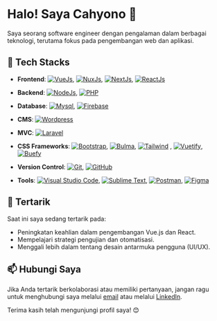 # Halo! Saya Cahyono 👋

Saya seorang software engineer dengan pengalaman dalam berbagai teknologi, terutama fokus pada pengembangan web dan aplikasi.

## 🚀 Tech Stacks

- **Frontend**:  [![VueJs](https://img.shields.io/badge/VueJs-2f1a47?style=flat&logo=Vue.js)](https://vuejs.org/),
                [![NuxJs](https://img.shields.io/badge/NuxtJs-dff5eb?style=flat&logo=Nuxt.js)](https://nuxt.com/),
                [![NextJs](https://img.shields.io/badge/NextJs-000000?style=flat&logo=Next.js)](https://nextjs.org/),
                [![ReactJs](https://img.shields.io/badge/ReactJs-ffffff?style=flat&logo=React)](https://react.dev/)

- **Backend**: [![NodeJs](https://img.shields.io/badge/NodeJs-e4f7e6?style=flat&logo=Node.js)](https://nodejs.org/),
                [![PHP](https://img.shields.io/badge/PHP-c6cef7?style=flat&logo=PHP)](https://www.php.net/)
- **Database**: [![Mysql](https://img.shields.io/badge/Mysql-e8f7fa?style=flat&logo=mysql)](https://www.mysql.com/),
              [![Firebase](https://img.shields.io/badge/Firebase-ffffff?style=flat&logo=firebase)](https://firebase.google.com/)
 
- **CMS**: [![Wordpress](https://img.shields.io/badge/Wordpress-21759b?style=flat&logo=wordpress)](https://wordpress.com/)
- **MVC**: [![Laravel](https://img.shields.io/badge/Laravel-ffffff?style=flat&logo=laravel)](https://laravel.com/)
- **CSS Frameworks**: [![Bootstrap](https://img.shields.io/badge/Bootstrap-fff?style=flat&logo=Bootstrap)](https://getbootstrap.com/),
                      [![Bulma](https://img.shields.io/badge/Bulma-ffffff?style=flat&logo=Bulma)](https://bulma.io/),
                      [![Tailwind](https://img.shields.io/badge/Tailwind_CSS-ffffff?style=flat&logo=Tailwind%20CSS)](https://tailwindcss.com/) ,
                      [![Vuetify](https://img.shields.io/badge/Vuetify-51b6db?style=flat&logo=Vuetify)](https://vuetifyjs.com/),
                      [![Buefy](https://img.shields.io/badge/Buefy-ffffff?style=flat&logo=Buefy)](https://buefy.org/)
- **Version Control**: [![Git](https://img.shields.io/badge/Git-ffffff?style=flat&logo=Git)](https://git-scm.com/),
                      [![GitHub](https://img.shields.io/badge/GitHub-000000?style=flat&logo=GitHub)](https://github.com/)
- **Tools**: [![Visual Studio Code](https://img.shields.io/badge/Visual_Studio_code-21759b?style=flat&logo=Visual%20Studio%20Code)](https://code.visualstudio.com/),
              [![Sublime Text](https://img.shields.io/badge/Sublime_Text-ffffff?style=flat&logo=Sublime%20Text)](https://code.visualstudio.com/), 
            [![Postman](https://img.shields.io/badge/Postman-ffffff?style=flat&logo=Postman)](https://www.postman.com/),
           [![Figma](https://img.shields.io/badge/Figma-ffffff?style=flat&logo=Figma)](https://www.figma.com/)

## 🌱 Tertarik

Saat ini saya sedang tertarik pada:
- Peningkatan keahlian dalam pengembangan Vue.js dan React.
- Mempelajari strategi pengujian dan otomatisasi.
- Menggali lebih dalam tentang desain antarmuka pengguna (UI/UX).

## 📫 Hubungi Saya

Jika Anda tertarik berkolaborasi atau memiliki pertanyaan, jangan ragu untuk menghubungi saya melalui [email](mailto:cahyono@example.com) atau melalui [LinkedIn](https://www.linkedin.com/in/cahyono99/).

Terima kasih telah mengunjungi profil saya! 😊
